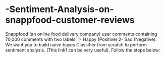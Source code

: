 # -Sentiment-Analysis-on-snappfood-customer-reviews
Snappfood (an online food delivery company) user comments containing 70,000 comments with two labels: 1- Happy (Positive) 2- Sad (Negative). We want you to build naive bayes Classifier from scratch to perform sentiment analysis. (This link1 can be very useful). Follow the steps below:
